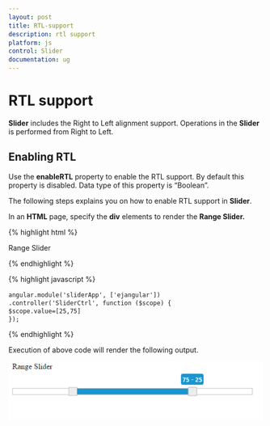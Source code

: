 ```yaml
---
layout: post
title: RTL-support
description: rtl support
platform: js
control: Slider
documentation: ug
---
```


# RTL support

**Slider** includes the Right to Left alignment support. Operations in the **Slider** is performed from Right to Left.

## Enabling RTL

Use the **enableRTL** property to enable the RTL support. By default this property is disabled. Data type of this property is “Boolean”.

The following steps explains you on how to enable RTL support in **Slider**.

In an **HTML** page, specify the **div** elements to render the **Range Slider.**



{% highlight html %}

<div class="txt">Range Slider</div>
<div id="rangeSlider" ej-slider e-width="500" e-sliderType="Range" e-values="value" e-enableRTL="true"></div>


{% endhighlight %}

{% highlight javascript %}

    angular.module('sliderApp', ['ejangular'])
    .controller('SliderCtrl', function ($scope) {
    $scope.value=[25,75]
    });

{% endhighlight %}

Execution of above code will render the following output.

![](RTL-support_images/RTL-support_img1.png)